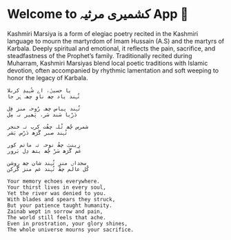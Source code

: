 # Welcome to کشمیری مرثیہ App 👋

Kashmiri Marsiya is a form of elegiac poetry recited in the Kashmiri language to mourn the martyrdom of Imam Hussain (A.S) and the martyrs of Karbala. Deeply spiritual and emotional, it reflects the pain, sacrifice, and steadfastness of the Prophet’s family. Traditionally recited during Muharram, Kashmiri Marsiyas blend local poetic traditions with Islamic devotion, often accompanied by rhythmic lamentation and soft weeping to honor the legacy of Karbala.

```
یا حسینؑ، اے شُہیدِ کربلا
تُہند یاد چھ ناوِ چھہ ہَر جا

تُہند پیاس چھہ رُوحہ منز فِل
دَرْیا سَند سَر، پَھیر نہ مِل

شمرس چُھ تُلہ چھُت کرب تہ خنجر
تُہند صبر گَژھ دَرْس بَشر

زینبؑ چھُ نوحہ تہ ماتم کور
غَم گَژھ سَرْ چُھ یتھ دِل بَرور

سجداں منز تُہند شان چھ روشن
کُل عالم چھُ تُہند غم منز گَرکن
```

```O Husayn, O martyr of Karbala,
Your memory echoes everywhere.
Your thirst lives in every soul,
Yet the river was denied to you.
With blades and spears they struck,
But your patience taught humanity.
Zainab wept in sorrow and pain,
The world still feels that ache.
Even in prostration, your glory shines,
The whole universe mourns your sacrifice.
```